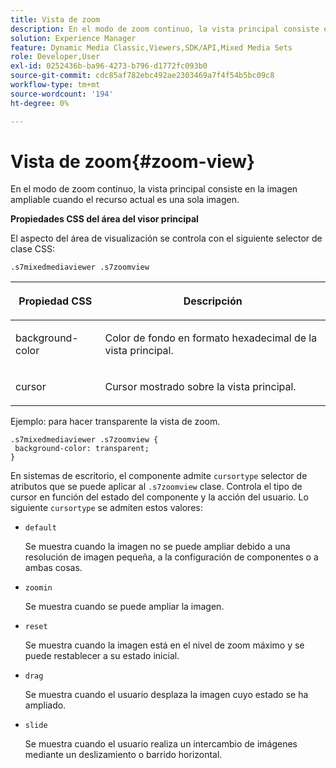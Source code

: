 ```yaml
---
title: Vista de zoom
description: En el modo de zoom continuo, la vista principal consiste en la imagen ampliable cuando el recurso actual es una sola imagen.
solution: Experience Manager
feature: Dynamic Media Classic,Viewers,SDK/API,Mixed Media Sets
role: Developer,User
exl-id: 0252436b-ba96-4273-b796-d1772fc093b0
source-git-commit: cdc85af782ebc492ae2303469a7f4f54b5bc09c8
workflow-type: tm+mt
source-wordcount: '194'
ht-degree: 0%

---
```


# Vista de zoom{#zoom-view}

En el modo de zoom continuo, la vista principal consiste en la imagen ampliable cuando el recurso actual es una sola imagen.

<!--<a id="section_061E550C1C1D4DB2BD663A898895B38C"></a>-->

**Propiedades CSS del área del visor principal**

El aspecto del área de visualización se controla con el siguiente selector de clase CSS:

```
.s7mixedmediaviewer .s7zoomview
```

<table id="table_94EE3F5BBE4547C0B4943471CEE7EDE4"> 
 <thead> 
  <tr> 
   <th colname="col1" class="entry"> <p> Propiedad CSS </p> </th> 
   <th colname="col2" class="entry"> <p>Descripción </p> </th> 
  </tr> 
 </thead>
 <tbody> 
  <tr> 
   <td colname="col1"> <p> <span class="codeph"> background-color </span> </p> </td> 
   <td colname="col2"> <p> Color de fondo en formato hexadecimal de la vista principal. </p> </td> 
  </tr> 
  <tr> 
   <td colname="col1"> <p> <span class="codeph"> cursor </span> </p> </td> 
   <td colname="col2"> <p>Cursor mostrado sobre la vista principal. </p> </td> 
  </tr> 
 </tbody> 
</table>

Ejemplo: para hacer transparente la vista de zoom.

```
.s7mixedmediaviewer .s7zoomview { 
 background-color: transparent; 
}
```

En sistemas de escritorio, el componente admite `cursortype` selector de atributos que se puede aplicar al `.s7zoomview` clase. Controla el tipo de cursor en función del estado del componente y la acción del usuario. Lo siguiente `cursortype` se admiten estos valores:

* `default`

   Se muestra cuando la imagen no se puede ampliar debido a una resolución de imagen pequeña, a la configuración de componentes o a ambas cosas.

* `zoomin`

   Se muestra cuando se puede ampliar la imagen.

* `reset`

   Se muestra cuando la imagen está en el nivel de zoom máximo y se puede restablecer a su estado inicial.

* `drag`

   Se muestra cuando el usuario desplaza la imagen cuyo estado se ha ampliado.

* `slide`

   Se muestra cuando el usuario realiza un intercambio de imágenes mediante un deslizamiento o barrido horizontal.
